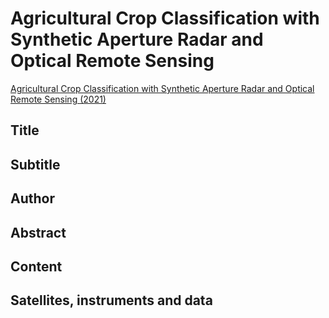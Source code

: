 
# Agricultural Crop Classification with Synthetic Aperture Radar and Optical Remote Sensing

[Agricultural Crop Classification with Synthetic Aperture Radar and Optical Remote Sensing (2021)](https://appliedsciences.nasa.gov/join-mission/training/english/arset-agricultural-crop-classification-synthetic-aperture-radar-and)

## Title

## Subtitle

## Author

## Abstract

## Content

## Satellites, instruments and data

